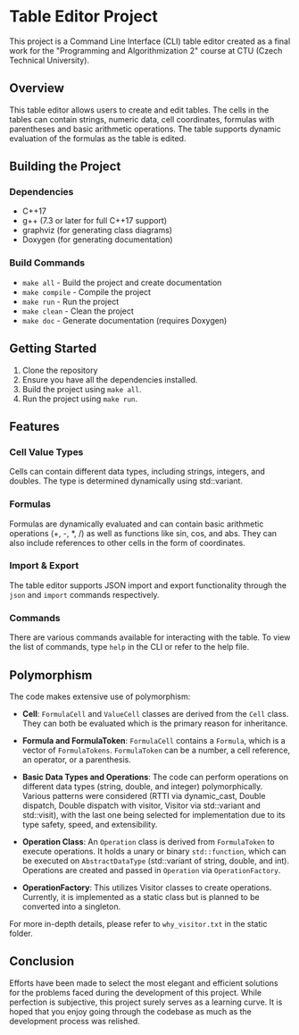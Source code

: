 # Table Editor Project

This project is a Command Line Interface (CLI) table editor created as a final work for the "Programming and Algorithmization 2" course at CTU (Czech Technical University).

## Overview

This table editor allows users to create and edit tables. The cells in the tables can contain strings, numeric data, cell coordinates, formulas with parentheses and basic arithmetic operations. The table supports dynamic evaluation of the formulas as the table is edited.

## Building the Project

### Dependencies

- C++17
- g++ (7.3 or later for full C++17 support)
- graphviz (for generating class diagrams)
- Doxygen (for generating documentation)

### Build Commands

- `make all` - Build the project and create documentation
- `make compile` - Compile the project
- `make run` - Run the project
- `make clean` - Clean the project
- `make doc` - Generate documentation (requires Doxygen)

## Getting Started

1. Clone the repository
2. Ensure you have all the dependencies installed.
3. Build the project using `make all`.
4. Run the project using `make run`.

## Features

### Cell Value Types
Cells can contain different data types, including strings, integers, and doubles. The type is determined dynamically using std::variant.

### Formulas
Formulas are dynamically evaluated and can contain basic arithmetic operations (+, -, *, /) as well as functions like sin, cos, and abs. They can also include references to other cells in the form of coordinates. 

### Import & Export
The table editor supports JSON import and export functionality through the `json` and `import` commands respectively.

### Commands
There are various commands available for interacting with the table. To view the list of commands, type `help` in the CLI or refer to the help file.

## Polymorphism
The code makes extensive use of polymorphism:

- **Cell**: `FormulaCell` and `ValueCell` classes are derived from the `Cell` class. They can both be evaluated which is the primary reason for inheritance.

- **Formula and FormulaToken**: `FormulaCell` contains a `Formula`, which is a vector of `FormulaTokens`. `FormulaToken` can be a number, a cell reference, an operator, or a parenthesis.

- **Basic Data Types and Operations**: The code can perform operations on different data types (string, double, and integer) polymorphically. Various patterns were considered (RTTI via dynamic_cast, Double dispatch, Double dispatch with visitor, Visitor via std::variant and std::visit), with the last one being selected for implementation due to its type safety, speed, and extensibility.

- **Operation Class**: An `Operation` class is derived from `FormulaToken` to execute operations. It holds a unary or binary `std::function`, which can be executed on `AbstractDataType` (std::variant of string, double, and int). Operations are created and passed in `Operation` via `OperationFactory`.

- **OperationFactory**: This utilizes Visitor classes to create operations. Currently, it is implemented as a static class but is planned to be converted into a singleton.

For more in-depth details, please refer to `why_visitor.txt` in the static folder.

## Conclusion

Efforts have been made to select the most elegant and efficient solutions for the problems faced during the development of this project. While perfection is subjective, this project surely serves as a learning curve. It is hoped that you enjoy going through the codebase as much as the development process was relished.


